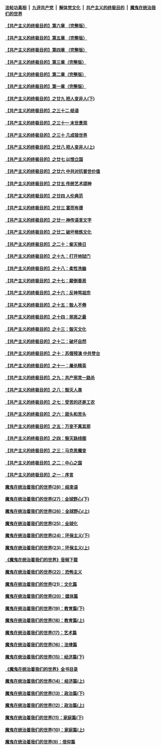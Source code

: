 ####  [法轮功真相](../../../../basic/blob/master/README.md?t=09301039) &nbsp;|&nbsp; [九评共产党](../../../../9ping.md/blob/master/README.md?t=09301039) &nbsp;|&nbsp; [解体党文化](../../../../jtdwh.md/blob/master/README.md?t=09301039)  &nbsp;|&nbsp; [共产主义的终极目的](../../../../gczydzjmd.md/blob/master/README.md?t=09301039) &nbsp;|&nbsp; [魔鬼在统治我们的世界](../../../../mgztzwmdsj.md/blob/master/README.md?t=09301039) 

#### [【共产主义的终极目的】第六章 （完整版）](../pages/nsc422/n11428913.md?t=09301039) 

#### [【共产主义的终极目的】第五章 （完整版）](../pages/nsc422/n11428912.md?t=09301039) 

#### [【共产主义的终极目的】第四章 （完整版）](../pages/nsc422/n11428907.md?t=09301039) 

#### [【共产主义的终极目的】第三章（完整版）](../pages/nsc422/n11428848.md?t=09301039) 

#### [【共产主义的终极目的】第二章（完整版）](../pages/nsc422/n11428831.md?t=09301039) 

#### [【共产主义的终极目的】第一章（完整版）](../pages/nsc422/n11417651.md?t=09301039) 

#### [【共产主义的终极目的】之廿九 把人变非人(下)](../pages/nsc422/n11344140.md?t=09301039) 

#### [【共产主义的终极目的】之三十二 结语](../pages/nsc422/n11360535.md?t=09301039) 

#### [【共产主义的终极目的】之三十一 末世景观](../pages/nsc422/n11351129.md?t=09301039) 

#### [【共产主义的终极目的】之三十 几成狼世界](../pages/nsc422/n11348280.md?t=09301039) 

#### [【共产主义的终极目的】之廿八 把人变非人(上)](../pages/nsc422/n11340492.md?t=09301039) 

#### [【共产主义的终极目的】之廿七 以恨立国](../pages/nsc422/n11336944.md?t=09301039) 

#### [【共产主义的终极目的】之廿六 中共对抗普世价值](../pages/nsc422/n11324785.md?t=09301039) 

#### [【共产主义的终极目的】之廿五 传统艺术颂神](../pages/nsc422/n11296396.md?t=09301039) 

#### [【共产主义的终极目的】之廿四 人伦典范](../pages/nsc422/n11296397.md?t=09301039) 

#### [【共产主义的终极目的】之廿三 富而有德](../pages/nsc422/n11283598.md?t=09301039) 

#### [【共产主义的终极目的】之廿一 神传语言文字](../pages/nsc422/n11263265.md?t=09301039) 

#### [【共产主义的终极目的】之廿二 破坏修炼文化](../pages/nsc422/n11245728.md?t=09301039) 

#### [【共产主义的终极目的】之二十：偷天换日](../pages/nsc422/n11238846.md?t=09301039) 

#### [【共产主义的终极目的】之十九：打开地狱门](../pages/nsc422/n11206376.md?t=09301039) 

#### [【共产主义的终极目的】之十八：柔性洗脑](../pages/nsc422/n11199994.md?t=09301039) 

#### [【共产主义的终极目的】之十七：颠倒善恶](../pages/nsc422/n11179782.md?t=09301039) 

#### [【共产主义的终极目的】之十六：反神骂祖宗](../pages/nsc422/n11166798.md?t=09301039) 

#### [【共产主义的终极目的】之十五：毁人不倦](../pages/nsc422/n11166792.md?t=09301039) 

#### [【共产主义的终极目的】之十四：邪恶之最](../pages/nsc422/n11150249.md?t=09301039) 

#### [【共产主义的终极目的】之十三：毁灭文化](../pages/nsc422/n11135227.md?t=09301039) 

#### [【共产主义的终极目的】之十二：破坏自然](../pages/nsc422/n11135214.md?t=09301039) 

#### [【共产主义的终极目的】之十：苏俄预演 中共登台](../pages/nsc422/n11118424.md?t=09301039) 

#### [【共产主义的终极目的】之十一：屠杀精英](../pages/nsc422/n11118442.md?t=09301039) 

#### [【共产主义的终极目的】之九：共产邪灵一路杀](../pages/nsc422/n11114139.md?t=09301039) 

#### [【共产主义的终极目的】之八：毁灭人类](../pages/nsc422/n11108503.md?t=09301039) 

#### [【共产主义的终极目的】之七：受苦的还是工农](../pages/nsc422/n11101809.md?t=09301039) 

#### [【共产主义的终极目的】之六：甜头和苦头](../pages/nsc422/n11096971.md?t=09301039) 

#### [【共产主义的终极目的】之五：万变不离其邪](../pages/nsc422/n11091285.md?t=09301039) 

#### [【共产主义的终极目的】之四：毁灭路线图](../pages/nsc422/n11086284.md?t=09301039) 

#### [【共产主义的终极目的】之三：马克思魔变](../pages/nsc422/n11061941.md?t=09301039) 

#### [【共产主义的终极目的】之二：中心之国](../pages/nsc422/n11047728.md?t=09301039) 

#### [【共产主义的终极目的】之一：序言](../pages/nsc422/n11086077.md?t=09301039) 

#### [魔鬼在统治着我们的世界(28)：结束语](../pages/nsc422/n10936246.md?t=09301039) 

#### [魔鬼在统治着我们的世界(27)：全球野心(下)](../pages/nsc422/n10928319.md?t=09301039) 

#### [魔鬼在统治着我们的世界(26)：全球野心(上)](../pages/nsc422/n10900318.md?t=09301039) 

#### [魔鬼在统治着我们的世界(25)：全球化](../pages/nsc422/n10788205.md?t=09301039) 

#### [魔鬼在统治着我们的世界(24)：环保主义(下)](../pages/nsc422/n10695307.md?t=09301039) 

#### [魔鬼在统治着我们的世界(23)：环保主义(上)](../pages/nsc422/n10688613.md?t=09301039) 

#### [《魔鬼在统治着我们的世界》音频下载](../pages/nsc422/n10635553.md?t=09301039) 

#### [魔鬼在统治着我们的世界(22)：恐怖主义](../pages/nsc422/n10614727.md?t=09301039) 

#### [魔鬼在统治着我们的世界(21)：文化篇](../pages/nsc422/n10597706.md?t=09301039) 

#### [魔鬼在统治着我们的世界(20)：媒体篇](../pages/nsc422/n10586579.md?t=09301039) 

#### [魔鬼在统治着我们的世界(19)：教育篇(下)](../pages/nsc422/n10564808.md?t=09301039) 

#### [魔鬼在统治着我们的世界(18)：教育篇(上)](../pages/nsc422/n10526970.md?t=09301039) 

#### [魔鬼在统治着我们的世界(17)：艺术篇](../pages/nsc422/n10499093.md?t=09301039) 

#### [魔鬼在统治着我们的世界(16)：法律篇](../pages/nsc422/n10485969.md?t=09301039) 

#### [魔鬼在统治着我们的世界(15)：经济篇(下)](../pages/nsc422/n10469975.md?t=09301039) 

#### [《魔鬼在统治着我们的世界》全书目录](../pages/nsc422/n10464261.md?t=09301039) 

#### [魔鬼在统治着我们的世界(14)：经济篇(上)](../pages/nsc422/n10457370.md?t=09301039) 

#### [魔鬼在统治着我们的世界(13)：政治篇(下)](../pages/nsc422/n10448270.md?t=09301039) 

#### [魔鬼在统治着我们的世界(12)：政治篇(上)](../pages/nsc422/n10444576.md?t=09301039) 

#### [魔鬼在统治着我们的世界(11)：家庭篇(下)](../pages/nsc422/n10440961.md?t=09301039) 

#### [魔鬼在统治着我们的世界(10)：家庭篇(上)](../pages/nsc422/n10435448.md?t=09301039) 

#### [魔鬼在统治着我们的世界(9)：信仰篇](../pages/nsc422/n10432159.md?t=09301039) 

